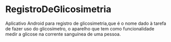 # RegistroDeGlicosimetria
Aplicativo Android para registro de glicosimetria,que é o nome dado à tarefa de fazer uso do glicosímetro, o aparelho que tem como funcionalidade medir a glicose na corrente sanguínea de uma pessoa.
